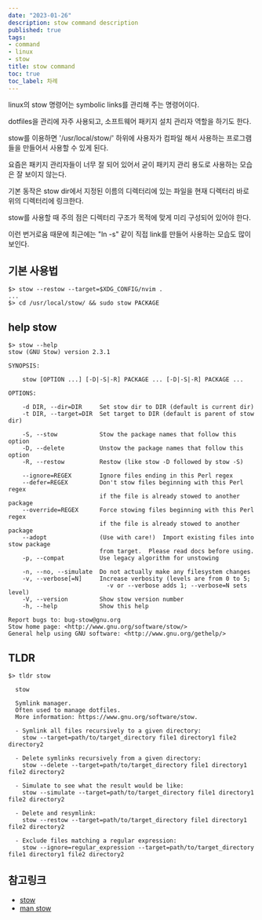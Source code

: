 ```yaml
---
date: "2023-01-26"
description: stow command description
published: true
tags:
- command
- linux
- stow
title: stow command
toc: true
toc_label: 차례
---
```


linux의 stow 명령어는 symbolic links를 관리해 주는 명령어이다.

dotfiles을 관리에 자주 사용되고, 소프트웨어 패키지 설치 관리자 역할을 하기도 한다.

stow를 이용하면 '/usr/local/stow/' 하위에 사용자가 컴파일 해서 사용하는 프로그램들을 만들어서 사용할 수 있게 된다.

요즘은 패키지 관리자들이 너무 잘 되어 있어서 굳이 패키지 관리 용도로 사용하는 모습은 잘 보이지 않는다.

기본 동작은 stow dir에서 지정된 이름의 디렉터리에 있는 파일을 현재 디렉터리 바로 위의 디렉터리에 링크한다.

stow를 사용할 때 주의 점은 디렉터리 구조가 목적에 맞게 미리 구성되어 있어야 한다.

이런 번거로움 때문에 최근에는 "ln -s" 같이 직접 link를 만들어 사용하는 모습도 많이 보인다.


## 기본 사용법

```shell
$> stow --restow --target=$XDG_CONFIG/nvim .
...
$> cd /usr/local/stow/ && sudo stow PACKAGE
```

## help stow

```shell
$> stow --help
stow (GNU Stow) version 2.3.1

SYNOPSIS:

    stow [OPTION ...] [-D|-S|-R] PACKAGE ... [-D|-S|-R] PACKAGE ...

OPTIONS:

    -d DIR, --dir=DIR     Set stow dir to DIR (default is current dir)
    -t DIR, --target=DIR  Set target to DIR (default is parent of stow dir)

    -S, --stow            Stow the package names that follow this option
    -D, --delete          Unstow the package names that follow this option
    -R, --restow          Restow (like stow -D followed by stow -S)

    --ignore=REGEX        Ignore files ending in this Perl regex
    --defer=REGEX         Don't stow files beginning with this Perl regex
                          if the file is already stowed to another package
    --override=REGEX      Force stowing files beginning with this Perl regex
                          if the file is already stowed to another package
    --adopt               (Use with care!)  Import existing files into stow package
                          from target.  Please read docs before using.
    -p, --compat          Use legacy algorithm for unstowing

    -n, --no, --simulate  Do not actually make any filesystem changes
    -v, --verbose[=N]     Increase verbosity (levels are from 0 to 5;
                            -v or --verbose adds 1; --verbose=N sets level)
    -V, --version         Show stow version number
    -h, --help            Show this help

Report bugs to: bug-stow@gnu.org
Stow home page: <http://www.gnu.org/software/stow/>
General help using GNU software: <http://www.gnu.org/gethelp/>
```

## TLDR
```shell
$> tldr stow

  stow

  Symlink manager.
  Often used to manage dotfiles.
  More information: https://www.gnu.org/software/stow.

  - Symlink all files recursively to a given directory:
    stow --target=path/to/target_directory file1 directory1 file2 directory2

  - Delete symlinks recursively from a given directory:
    stow --delete --target=path/to/target_directory file1 directory1 file2 directory2

  - Simulate to see what the result would be like:
    stow --simulate --target=path/to/target_directory file1 directory1 file2 directory2

  - Delete and resymlink:
    stow --restow --target=path/to/target_directory file1 directory1 file2 directory2

  - Exclude files matching a regular expression:
    stow --ignore=regular_expression --target=path/to/target_directory file1 directory1 file2 directory2
```

## 참고링크

* [stow][1]
* [man stow][2]

[1]: https://www.gnu.org/software/stow/manual/stow.html "stow"
[2]: https://man.archlinux.org/man/community/stow/stow.8.en "man stow"
